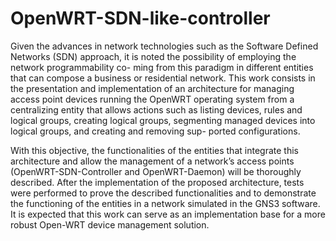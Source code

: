 # OpenWRT-SDN-like-controller

Given the advances in network technologies such as the Software Defined Networks (SDN) approach, it is noted the possibility of employing the network programmability co-
ming from this paradigm in different entities that can compose a business or residential network. This work consists in the presentation and implementation of an architecture for managing access point devices running the OpenWRT operating system from a centralizing entity that allows actions such as listing devices, rules and logical groups, creating logical groups, segmenting managed devices into logical groups, and creating and removing sup- ported configurations. 

With this objective, the functionalities of the entities that integrate this architecture and allow the management of a network’s access points (OpenWRT-SDN-Controller and OpenWRT-Daemon) will be thoroughly described. After the implementation of the proposed architecture, tests were performed to prove the described functionalities and to demonstrate the functioning of the entities in a network simulated in the GNS3 software. It is expected that this work can serve as an implementation base for a more robust Open-WRT device management solution.
